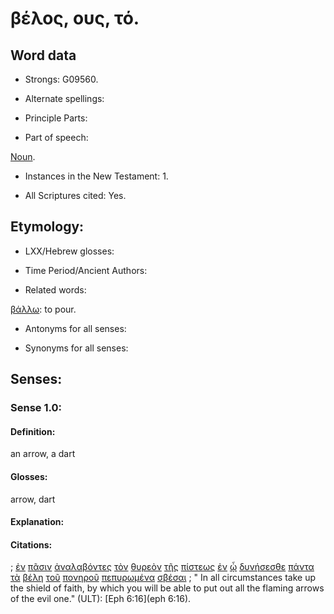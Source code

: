 # βέλος, ους, τό.

<!-- Status: S2=NeedsFinalCheck -->
<!-- Lexica used for edits: LN MM -->

## Word data

* Strongs: G09560.


* Alternate spellings:

* Principle Parts: 

* Part of speech: 

[Noun](http://ugg.readthedocs.io/en/latest/noun.html). 

* Instances in the New Testament: 1.

* All Scriptures cited: Yes.

## Etymology: 

* LXX/Hebrew glosses: 

* Time Period/Ancient Authors: 

* Related words: 

[βάλλω](../G09060/01.md): to pour.

* Antonyms for all senses:

* Synonyms for all senses: 

## Senses:

### Sense  1.0: 

#### Definition: 

an arrow, a dart 

#### Glosses: 

arrow, dart

#### Explanation: 

#### Citations: 

; [ἐν](../G17220/01.md) [πᾶσιν](../G39560/01.md) [ἀναλαβόντες](../G03530/01.md) [τὸν](../G35880/01.md) [θυρεὸν](../G23750/01.md) [τῆς](../G35880/01.md) [πίστεως](../G41020/01.md) [ἐν](../G17220/01.md) [ᾧ](../G37390/01.md) [δυνήσεσθε](../G14100/01.md) [πάντα](../G39560/01.md) [τὰ](../G35880/01.md) [βέλη](../G09560/01.md) [τοῦ](../G35880/01.md) [πονηροῦ](../G41900/01.md) [πεπυρωμένα](../G44480/01.md) [σβέσαι](../G45700/01.md)
; " In all circumstances take up the shield of faith, by which you will be able to put out all the flaming arrows of the evil one." (ULT): 
[Eph 6:16](eph 6:16).

